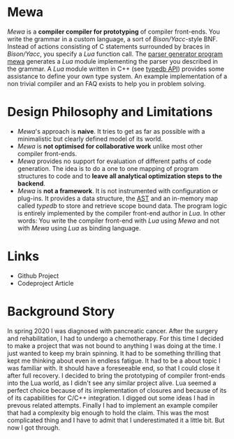 # Mewa
_Mewa_ is a **compiler compiler for prototyping** of compiler front-ends. 
You write the grammar in a custom language, a sort of _Bison/Yacc_-style BNF.
Instead of actions consisting of C statements surrounded by braces in _Bison/Yacc_, you specify a _Lua_ function call. 
The [parser generator program mewa](doc/program_mewa.pdf) generates a _Lua_ module implementing the parser you described in the grammar.
A _Lua_ module written in C++ (see [typedb API](doc/typedb.md)) provides some assistance to define your own type system.
An example implementation of a non trivial compiler and an FAQ exists to help you in problem solving.

# Design Philosophy and Limitations
 - _Mewa_'s approach is **naive**. It tries to get as far as possible with a minimalistic but clearly defined model of its world.
 - _Mewa_ is **not optimised for collaborative work** unlike most other compiler front-ends.
 - _Mewa_ provides no support for evaluation of different paths of code generation. The idea is to do a one to one mapping of program structures to code and to **leave all analytical optimization steps to the backend**.
 - _Mewa_ is **not a framework**. It is not instrumented with configuration or plug-ins. It provides a data structure, the [AST](doc/ast.md) and an in-memory map called _typedb_ to store and retrieve scope bound data. The program logic is entirely implemented by the compiler front-end author in _Lua_. In other words: You write the compiler front-end with _Lua_ using _Mewa_ and not with _Mewa_ using _Lua_ as binding language.

# Links
- Github Project
- Codeproject Article

# Background Story
In spring 2020 I was diagnosed with pancreatic cancer. After the surgery and rehabilitation, I had to undergo a chemotherapy. For this time I decided to make a project that was not bound to anything I was doing at the time. I just wanted to keep my brain spinning. 
It had to be something thrilling that kept me thinking about even in endless fatigue. It had to be a about topic I was familiar with. It should have a foreseeable end, so that I could close it after full recovery. 
I decided to bring the prototyping of compiler front-ends into the Lua world, as I didn't see any similar project alive. Lua seemed a perfect choice because of its implementation of closures and because of its of its capabilities for C/C++ integration. I digged out some ideas I had in prevous related attempts.
Finally I had to implement an example compiler that had a complexity big enough to hold the claim. This was the most complicated thing and I have to admit that I underestimated it a little bit. But now I got through.

